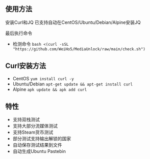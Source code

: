 ## 使用方法

安装Curl和JQ
已支持自动在CentOS/Ubuntu/Debian/Alpine安装JQ

最后执行命令
- 检测命令 `bash <(curl -sSL "https://github.com/WeiHo5/MediaUnlock/raw/main/check.sh")`
## Curl安装方法
- CentOS `yum install curl -y`
- Ubuntu/Debian `apt-get update && apt-get install curl`
- Alpine `apk update && apk add curl`
## 特性
- 支持双栈测试
- 支持大部分流媒体测试
- 支持Steam货币测试
- 部分测试支持输出解锁的国家
- 自动保存测试结果到文件
- 自动生成Ubuntu Pastebin
